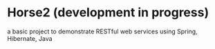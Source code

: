 # Horse2 (development in progress)
a basic project to demonstrate RESTful web services using Spring, Hibernate, Java
